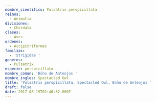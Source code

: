 ```yaml
---
nombre_cientifico: Pulsatrix perspicillata
reinos:
  - Animalia
divisiones:
  - Chordata
clases:
  - Aves
ordenes:
  - Accipitriformes
familias:
  - 'Strigidae '
generos:
  - Pulsatrix
especie: perspicillata
nombre_comun: 'Búho de Anteojos '
nombre_ingles: Spectacled Owl
title: 'Pulsatrix perspicillata, Spectacled Owl, Búho de Anteojos '
draft: false
date: 2017-08-19T02:46:32.000Z
---
```


